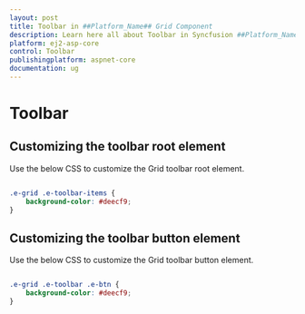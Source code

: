 ```yaml
---
layout: post
title: Toolbar in ##Platform_Name## Grid Component
description: Learn here all about Toolbar in Syncfusion ##Platform_Name## Grid component of Syncfusion Essential JS 2 and more.
platform: ej2-asp-core
control: Toolbar
publishingplatform: aspnet-core
documentation: ug
---
```



# Toolbar

## Customizing the toolbar root element

Use the below CSS to customize the Grid toolbar root element.

```css

.e-grid .e-toolbar-items {
    background-color: #deecf9;
}

```

## Customizing the toolbar button element

Use the below CSS to customize the Grid toolbar button element.

```css

.e-grid .e-toolbar .e-btn {
    background-color: #deecf9;
}

```